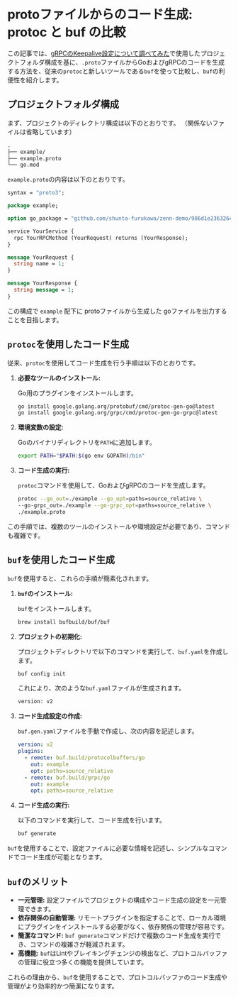 # protoファイルからのコード生成: protoc と buf の比較

この記事では、[gRPCのKeepalive設定について調べてみた](https://zenn.dev/shunta_furukawa/articles/562e8d092d264f)で使用したプロジェクトフォルダ構成を基に、`.proto`ファイルからGoおよびgRPCのコードを生成する方法を、従来の`protoc`と新しいツールである`buf`を使って比較し、`buf`の利便性を紹介します。

## プロジェクトフォルダ構成

まず、プロジェクトのディレクトリ構成は以下のとおりです。
（関係ないファイルは省略しています） 

```protobuf
.
├── example/
├── example.proto
└── go.mod
```

`example.proto`の内容は以下のとおりです。

```protobuf
syntax = "proto3";

package example;

option go_package = "github.com/shunta-furukawa/zenn-demo/986d1e236326cd/example";

service YourService {
  rpc YourRPCMethod (YourRequest) returns (YourResponse);
}

message YourRequest {
  string name = 1;
}

message YourResponse {
  string message = 1;
}
```

この構成で `example` 配下に protoファイルから生成した goファイルを出力することを目指します。

## `protoc`を使用したコード生成

従来、`protoc`を使用してコード生成を行う手順は以下のとおりです。

1. **必要なツールのインストール:**

   Go用のプラグインをインストールします。

   ```zsh
   go install google.golang.org/protobuf/cmd/protoc-gen-go@latest
   go install google.golang.org/grpc/cmd/protoc-gen-go-grpc@latest
   ```

2. **環境変数の設定:**

   Goのバイナリディレクトリを`PATH`に追加します。

   ```zsh
   export PATH="$PATH:$(go env GOPATH)/bin"
   ```

3. **コード生成の実行:**

   `protoc`コマンドを使用して、GoおよびgRPCのコードを生成します。

   ```zsh
   protoc --go_out=./example --go_opt=paths=source_relative \
   --go-grpc_out=./example --go-grpc_opt=paths=source_relative \
   ./example.proto 
   ```

この手順では、複数のツールのインストールや環境設定が必要であり、コマンドも複雑です。

## `buf`を使用したコード生成

`buf`を使用すると、これらの手順が簡素化されます。

1. **`buf`のインストール:**

   `buf`をインストールします。

   ```zsh
   brew install bufbuild/buf/buf
   ```

2. **プロジェクトの初期化:**

   プロジェクトディレクトリで以下のコマンドを実行して、`buf.yaml`を作成します。

   ```zsh
   buf config init
   ```

   これにより、次のような`buf.yaml`ファイルが生成されます。

   ```zsh
   version: v2
   ```

3. **コード生成設定の作成:**

   `buf.gen.yaml`ファイルを手動で作成し、次の内容を記述します。

   ```yaml
   version: v2
   plugins:
     - remote: buf.build/protocolbuffers/go
       out: example
       opt: paths=source_relative
     - remote: buf.build/grpc/go
       out: example
       opt: paths=source_relative
   ```

4. **コード生成の実行:**

   以下のコマンドを実行して、コード生成を行います。

   ```zsh
   buf generate
   ```

`buf`を使用することで、設定ファイルに必要な情報を記述し、シンプルなコマンドでコード生成が可能となります。

## `buf`のメリット

- **一元管理:** 設定ファイルでプロジェクトの構成やコード生成の設定を一元管理できます。
- **依存関係の自動管理:** リモートプラグインを指定することで、ローカル環境にプラグインをインストールする必要がなく、依存関係の管理が容易です。
- **簡潔なコマンド:** `buf generate`コマンドだけで複数のコード生成を実行でき、コマンドの複雑さが軽減されます。
- **高機能:** `buf`はLintやブレイキングチェンジの検出など、プロトコルバッファの管理に役立つ多くの機能を提供しています。

これらの理由から、`buf`を使用することで、プロトコルバッファのコード生成や管理がより効率的かつ簡潔になります。
